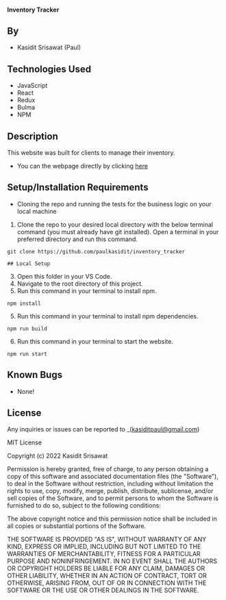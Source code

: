 #### Inventory Tracker

## By

* Kasidit Srisawat (Paul)

## Technologies Used

* JavaScript
* React 
* Redux
* Bulma
* NPM

## Description

This website was built for clients to manage their inventory. 

- You can the webpage directly by clicking [here]()

## Setup/Installation Requirements
- Cloning the repo and running the tests for the business logic on your local machine

1. Clone the repo to your desired local directory with the below terminal command (you must already have git installed). Open a terminal in your preferred directory and run this command. 
```
git clone https://github.com/paulkasidit/inventory_tracker

## Local Setup
``` 
3. Open this folder in your VS Code. 
2. Navigate to the root directory of this project. 
4. Run this command in your terminal to install npm. 
```
npm install

``` 
5. Run this command in your terminal to install npm dependencies. 
```
npm run build 

``` 
6. Run this command in your terminal to start the website. 
```
npm run start 

``` 

## Known Bugs

* None!

## License

Any inquiries or issues can be reported to _(kasiditpaul@gmail.com)

MIT License

Copyright (c) 2022 Kasidit Srisawat

Permission is hereby granted, free of charge, to any person obtaining a copy
of this software and associated documentation files (the "Software"), to deal
in the Software without restriction, including without limitation the rights
to use, copy, modify, merge, publish, distribute, sublicense, and/or sell
copies of the Software, and to permit persons to whom the Software is
furnished to do so, subject to the following conditions:

The above copyright notice and this permission notice shall be included in all
copies or substantial portions of the Software.

THE SOFTWARE IS PROVIDED "AS IS", WITHOUT WARRANTY OF ANY KIND, EXPRESS OR
IMPLIED, INCLUDING BUT NOT LIMITED TO THE WARRANTIES OF MERCHANTABILITY,
FITNESS FOR A PARTICULAR PURPOSE AND NONINFRINGEMENT. IN NO EVENT SHALL THE
AUTHORS OR COPYRIGHT HOLDERS BE LIABLE FOR ANY CLAIM, DAMAGES OR OTHER
LIABILITY, WHETHER IN AN ACTION OF CONTRACT, TORT OR OTHERWISE, ARISING FROM,
OUT OF OR IN CONNECTION WITH THE SOFTWARE OR THE USE OR OTHER DEALINGS IN THE
SOFTWARE.